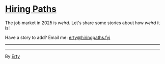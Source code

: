 # [Hiring Paths](https://hiringpaths.fyi)

The job market in 2025 is _weird_. Let's share some stories about how _weird_ it is!

Have a story to add? Email me: [erty@hiringpaths.fyi](mailto:erty@hiringpaths.fyi)

----

----

By [Erty](https://erty.me)